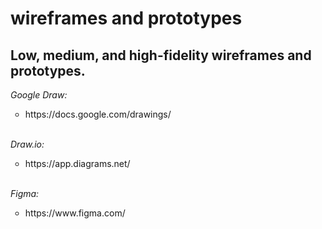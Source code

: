 # wireframes and prototypes
Low, medium, and high-fidelity wireframes and prototypes.
---
<i>Google Draw:</i>
<ul style="list-style-type:circle">
<li>https://docs.google.com/drawings/</li>
</ul>
<br>
<i>Draw.io:</i>
<ul style="list-style-type:circle">
<li>https://app.diagrams.net/</li>
</ul>
<br>
<i>Figma:</i>
<ul style="list-style-type:circle">
<li>https://www.figma.com/</li>
</ul>
<br>
